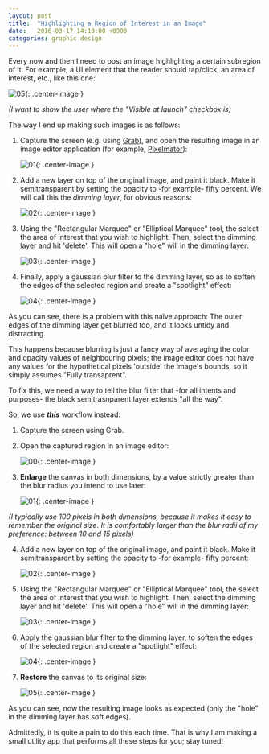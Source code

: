 ```yaml
---
layout: post
title:  "Highlighting a Region of Interest in an Image"
date:   2016-03-17 14:10:00 +0900
categories: graphic design 
---
```


Every now and then I need to post an image highlighting a certain subregion of 
it. For example, a UI element that the reader should tap/click, an area of 
interest, etc., like this one:

![05](/assets/images/highlighting/r05@2x.png){: .center-image }

_(I want to show the user where the "Visible at launch" checkbox is)_


The way I end up making such images is as follows:

1. Capture the screen (e.g. using [Grab][Grab-Link]), and open the resulting 
image in an image editor application (for example, [Pixelmator][Pixelmator-Link]):

    ![01](/assets/images/highlighting/original@2x.png){: .center-image }

2. Add a new layer on top of the original image, and paint it black. Make it 
semitransparent by setting the opacity to -for example- fifty percent. We will 
call this the _dimming layer_, for obvious reasons:

    ![02](/assets/images/highlighting/w02@2x.png){: .center-image }

3. Using the "Rectangular Marquee" or "Elliptical Marquee" tool, the select the 
area of interest that you wish to highlight. Then, select the dimming layer and 
hit 'delete'. This will open a "hole" will in the dimming layer:

    ![03](/assets/images/highlighting/w03@2x.png){: .center-image }

4. Finally, apply a gaussian blur filter to the dimming layer, so as to soften 
the edges of the selected region and create a "spotlight" effect:

    ![04](/assets/images/highlighting/w04@2x.png){: .center-image }

As you can see, there is a problem with this naïve approach: The outer edges of 
the dimming layer get blurred too, and it looks untidy and distracting.

This happens because blurring is just a fancy way of averaging the color and 
opacity values of neighbouring pixels; the image editor does not have any values
for the hypothetical pixels 'outside' the image's bounds, so it simply assumes 
"Fully transaprent". 

To fix this, we need a way to tell the blur filter that -for all intents and
purposes- the black semitrasnparent layer extends "all the way". 

So, we use **_this_** workflow instead:

1. Capture the screen using Grab.
2. Open the captured region in an image editor:

    ![00](/assets/images/highlighting/original@2x.png){: .center-image }

3. **Enlarge** the canvas in both dimensions, by a value strictly greater than the
blur radius you intend to use later:

    ![01](/assets/images/highlighting/r01@2x.png){: .center-image }

_(I typically use 100 pixels in both dimensions, 
because it makes it easy to remember the original size. It is comfortably larger 
than the blur radii of my preference: between 10 and 15 pixels)_

4. Add a new layer on top of the original image, and paint it black. Make it 
semitransparent by setting the opacity to -for example- fifty percent:

    ![02](/assets/images/highlighting/r02@2x.png){: .center-image }

5. Using the "Rectangular Marquee" or "Elliptical Marquee" tool, the select the 
area of interest that you wish to highlight. Then, select the dimming layer and 
hit 'delete'. This will open a "hole" will in the dimming layer:

    ![03](/assets/images/highlighting/r03@2x.png){: .center-image }


6. Apply the gaussian blur filter to the dimming layer, to soften the
edges of the selected region and create a "spotlight" effect:

    ![04](/assets/images/highlighting/r04@2x.png){: .center-image }

7. **Restore** the canvas to its original size:

    ![05](/assets/images/highlighting/r05@2x.png){: .center-image }

As you can see, now the resulting image looks as expected (only the "hole" in the
dimming layer has soft edges).

Admittedly, it is quite a pain to do this each time. That is why I am making a
small utility app that performs all these steps for you; stay tuned!

[Grab-Link]: https://en.wikipedia.org/wiki/Grab_(software)
[Pixelmator-Link]: http://www.pixelmator.com/mac/
